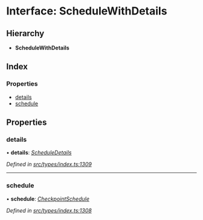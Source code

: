 # Interface: ScheduleWithDetails

## Hierarchy

* **ScheduleWithDetails**

## Index

### Properties

* [details](schedulewithdetails.md#details)
* [schedule](schedulewithdetails.md#schedule)

## Properties

###  details

• **details**: *[ScheduleDetails](scheduledetails.md)*

*Defined in [src/types/index.ts:1309](https://github.com/PolymathNetwork/polymesh-sdk/blob/31a16a34/src/types/index.ts#L1309)*

___

###  schedule

• **schedule**: *[CheckpointSchedule](../classes/checkpointschedule.md)*

*Defined in [src/types/index.ts:1308](https://github.com/PolymathNetwork/polymesh-sdk/blob/31a16a34/src/types/index.ts#L1308)*
